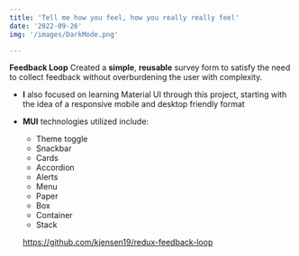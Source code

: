 ```yaml
---
title: 'Tell me how you feel, how you really really feel'
date: '2022-09-26'
img: '/images/DarkMode.png'

---
```


**Feedback Loop**
Created a **simple**, **reusable** survey form to satisfy the need to collect feedback without overburdening the user with complexity. 
- **I** also focused on learning Material UI through this project, starting with the idea of a responsive mobile and desktop friendly format
- **MUI** technologies utilized include: 
    - Theme toggle 
    - Snackbar 
    - Cards 
    - Accordion 
    - Alerts 
    - Menu 
    - Paper
    - Box 
    - Container 
    - Stack

    https://github.com/kjensen19/redux-feedback-loop